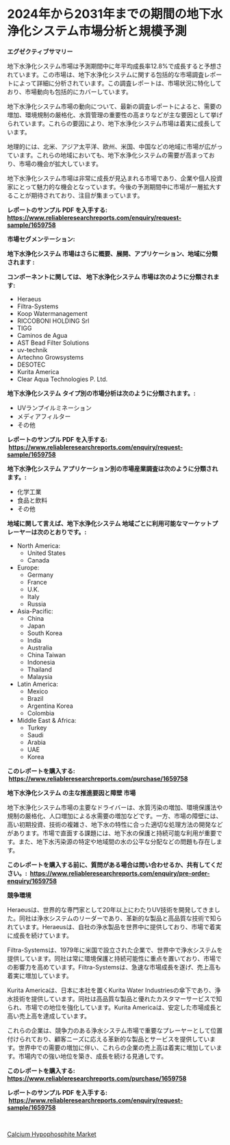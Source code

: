 <p><h1>2024年から2031年までの期間の地下水浄化システム市場分析と規模予測</h1></p><p><strong>エグゼクティブサマリー</strong></p>
<p><p>地下水浄化システム市場は予測期間中に年平均成長率12.8%で成長すると予想されています。この市場は、地下水浄化システムに関する包括的な市場調査レポートによって詳細に分析されています。この調査レポートは、市場状況に特化しており、市場動向も包括的にカバーしています。</p><p>地下水浄化システム市場の動向について、最新の調査レポートによると、需要の増加、環境規制の厳格化、水質管理の重要性の高まりなどが主な要因として挙げられています。これらの要因により、地下水浄化システム市場は着実に成長しています。</p><p>地理的には、北米、アジア太平洋、欧州、米国、中国などの地域に市場が広がっています。これらの地域においても、地下水浄化システムの需要が高まっており、市場の機会が拡大しています。</p><p>地下水浄化システム市場は非常に成長が見込まれる市場であり、企業や個人投資家にとって魅力的な機会となっています。今後の予測期間中に市場が一層拡大することが期待されており、注目が集まっています。</p></p>
<p><strong>レポートのサンプル PDF を入手する: <a href="https://www.reliableresearchreports.com/enquiry/request-sample/1659758">https://www.reliableresearchreports.com/enquiry/request-sample/1659758</a></strong></p>
<p><strong>市場セグメンテーション:</strong></p>
<p><strong> 地下水浄化システム 市場はさらに概要、展開、アプリケーション、地域に分類されます :</strong></p>
<p><strong>コンポーネントに関しては、 地下水浄化システム 市場は次のように分類されます: &nbsp;</strong></p>
<p><ul><li>Heraeus</li><li>Filtra-Systems</li><li>Koop Watermanagement</li><li>RICCOBONI HOLDING Srl</li><li>TIGG</li><li>Caminos de Agua</li><li>AST Bead Filter Solutions</li><li>uv-technik</li><li>Artechno Growsystems</li><li>DESOTEC</li><li>Kurita America</li><li>Clear Aqua Technologies P. Ltd.</li></ul></p>
<p><strong> 地下水浄化システム タイプ別の市場分析は次のように分類されます。:</strong></p>
<p><ul><li>UVランプイルミネーション</li><li>メディアフィルター</li><li>その他</li></ul></p>
<p><strong>レポートのサンプル PDF を入手する: &nbsp;<a href="https://www.reliableresearchreports.com/enquiry/request-sample/1659758">https://www.reliableresearchreports.com/enquiry/request-sample/1659758</a></strong></p>
<p><strong> 地下水浄化システム アプリケーション別の市場産業調査は次のように分類されます。:</strong></p>
<p><ul><li>化学工業</li><li>食品と飲料</li><li>その他</li></ul></p>
<p><strong>地域に関して言えば、地下水浄化システム 地域ごとに利用可能なマーケットプレーヤーは次のとおりです。:</strong></p>
<p><ul>
    <li>
        North America:
        <ul>
            <li>United States</li>
            <li>Canada</li>
        </ul>
    </li>
    <li>
        Europe:
        <ul>
            <li>Germany</li>
            <li>France</li>
            <li>U.K.</li>
            <li>Italy</li>
            <li>Russia</li>
        </ul>
    </li>
    <li>
        Asia-Pacific:
        <ul>
            <li>China</li>
            <li>Japan</li>
            <li>South Korea</li>
            <li>India</li>
            <li>Australia</li>
            <li>China Taiwan</li>
            <li>Indonesia</li>
            <li>Thailand</li>
            <li>Malaysia</li>
        </ul>
    </li>
    <li>
        Latin America:
        <ul>
            <li>Mexico</li>
            <li>Brazil</li>
            <li>Argentina Korea</li>
            <li>Colombia</li>
        </ul>
    </li>
    <li>
        Middle East & Africa:
        <ul>
            <li>Turkey</li>
            <li>Saudi</li>
            <li>Arabia</li>
            <li>UAE</li>
            <li>Korea</li>
        </ul>
    </li>
    </ul></p>
<p><strong>このレポートを購入する: &nbsp;<a href="https://www.reliableresearchreports.com/purchase/1659758">https://www.reliableresearchreports.com/purchase/1659758</a></strong></p>
<p><strong>地下水浄化システム の主な推進要因と障壁 市場</strong></p>
<p><p>地下水浄化システム市場の主要なドライバーは、水質汚染の増加、環境保護法や規制の厳格化、人口増加による水需要の増加などです。一方、市場の障壁には、高い初期投資、技術の複雑さ、地下水の特性に合った適切な処理方法の開発などがあります。市場で直面する課題には、地下水の保護と持続可能な利用が重要です。また、地下水汚染源の特定や地域間の水の公平な分配などの問題も存在します。</p></p>
<p><strong>このレポートを購入する前に、質問がある場合は問い合わせるか、共有してください。:&nbsp; <a href="https://www.reliableresearchreports.com/enquiry/pre-order-enquiry/1659758">https://www.reliableresearchreports.com/enquiry/pre-order-enquiry/1659758</a></strong></p>
<p><strong>競争環境</strong></p>
<p><p>Heraeusは、世界的な専門家として20年以上にわたりUV技術を開発してきました。同社は浄水システムのリーダーであり、革新的な製品と高品質な技術で知られています。Heraeusは、自社の浄水製品を世界中に提供しており、市場で着実に成長を続けています。</p><p>Filtra-Systemsは、1979年に米国で設立された企業で、世界中で浄水システムを提供しています。同社は常に環境保護と持続可能性に重点を置いており、市場での影響力を高めています。Filtra-Systemsは、急速な市場成長を遂げ、売上高も着実に増加しています。</p><p>Kurita Americaは、日本に本社を置くKurita Water Industriesの傘下であり、浄水技術を提供しています。同社は高品質な製品と優れたカスタマーサービスで知られ、市場での地位を強化しています。Kurita Americaは、安定した市場成長と高い売上高を達成しています。</p><p>これらの企業は、競争力のある浄水システム市場で重要なプレーヤーとして位置付けられており、顧客ニーズに応える革新的な製品とサービスを提供しています。世界中での需要の増加に伴い、これらの企業の売上高は着実に増加しています。市場内での強い地位を築き、成長を続ける見通しです。</p></p>
<p><strong>このレポートを購入する: &nbsp; <a href="https://www.reliableresearchreports.com/purchase/1659758">https://www.reliableresearchreports.com/purchase/1659758</a></strong></p>
<p><strong>レポートのサンプル PDF を入手する: &nbsp;<a href="https://www.reliableresearchreports.com/enquiry/request-sample/1659758">https://www.reliableresearchreports.com/enquiry/request-sample/1659758</a></strong><strong></strong></p>
<p>&nbsp;</p>
<p><p><a href="https://full-wildebeest-80b.notion.site/Calcium-Hypophosphite-Market-Research-Report-Forecasted-for-Period-from-2024-2031-by-Market-Type--0e40afa368be4aab8f92472945f5e282">Calcium Hypophosphite Market</a></p></p>